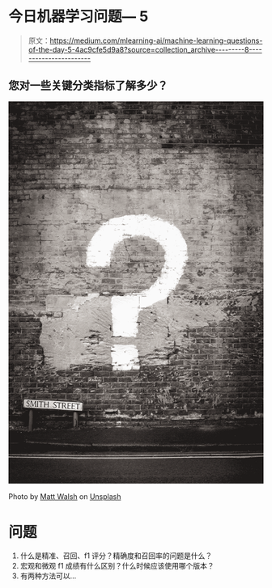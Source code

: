 # 今日机器学习问题— 5

> 原文：<https://medium.com/mlearning-ai/machine-learning-questions-of-the-day-5-4ac9cfe5d9a8?source=collection_archive---------8----------------------->

## 您对一些关键分类指标了解多少？

![](img/51be30ef27624d48b08fc6602d30c4d8.png)

Photo by [Matt Walsh](https://unsplash.com/@two_tees?utm_source=medium&utm_medium=referral) on [Unsplash](https://unsplash.com?utm_source=medium&utm_medium=referral)

# 问题

1.  什么是精准、召回、f1 评分？精确度和召回率的问题是什么？
2.  宏观和微观 f1 成绩有什么区别？什么时候应该使用哪个版本？
3.  有两种方法可以…